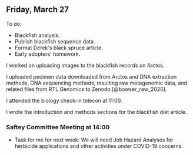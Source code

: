 
## Friday, March 27

To do:

* Blackfish analysis.
* Publish blackfish sequence data.
* Format Derek's black spruce article.
* Early adopters' homework.

I worked on uploading images to the blackfish records on Arctos.

I uploaded pecimen data downloaded from Arctos and DNA extraction methods, DNA sequencing methods, resulting raw metagenomic data, and related files from RTL Genomics to Zenodo [@bowser_raw_2020].

I attended the biology check-in telecon at 11:00.

I wrote the introduction and methods sections for the blackfish diet article.

### Saftey Committee Meeting at 14:00

* Task for me for next week: We will need Job Hazard Analyses for herbicide applications and other activities under COVID-19 concerns.

